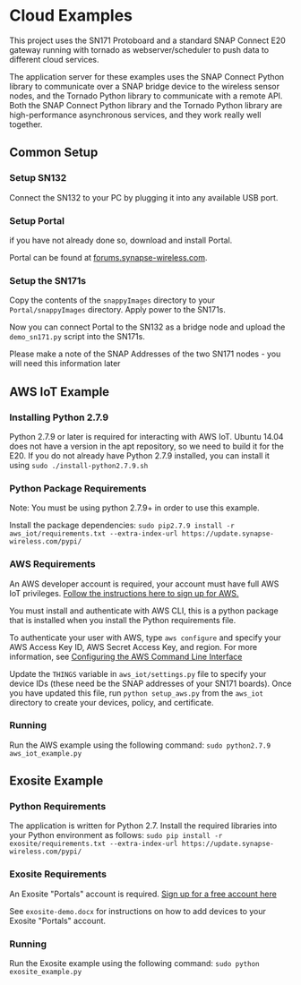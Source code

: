 # Cloud Examples

This project uses the SN171 Protoboard and a standard SNAP Connect E20 gateway running with tornado as webserver/scheduler
to push data to different cloud services.

The application server for these examples uses the SNAP Connect Python library to communicate over a SNAP bridge
device to the wireless sensor nodes, and the Tornado Python library to communicate with a remote API. Both the SNAP 
Connect Python library and the Tornado Python library are high-performance asynchronous services, and they work 
really well together.

## Common Setup
### Setup SN132
Connect the SN132 to your PC by plugging it into any available USB port.

### Setup Portal
if you have not already done so, download and install Portal.

Portal can be found at [forums.synapse-wireless.com](https://forums.synapse-wireless.com).

### Setup the SN171s
Copy the contents of the `snappyImages` directory to your `Portal/snappyImages` directory. Apply power to the SN171s.

Now you can connect Portal to the SN132 as a bridge node and upload the `demo_sn171.py` script into the SN171s.

Please make a note of the SNAP Addresses of the two SN171 nodes - you will need this information later

## AWS IoT Example
### Installing Python 2.7.9
Python 2.7.9 or later is required for interacting with AWS IoT. Ubuntu 14.04 does not have a version in the apt repository,
so we need to build it for the E20. If you do not already have Python 2.7.9 installed, you can install it 
using ```sudo ./install-python2.7.9.sh```

### Python Package Requirements
Note: You must be using python 2.7.9+ in order to use this example.

Install the package dependencies:
```sudo pip2.7.9 install -r aws_iot/requirements.txt --extra-index-url https://update.synapse-wireless.com/pypi/```

### AWS Requirements
An AWS developer account is required, your account must have full AWS IoT privileges. [Follow the instructions here to sign up for AWS.](http://docs.aws.amazon.com/cli/latest/userguide/cli-chap-getting-set-up.html#cli-signup)

You must install and authenticate with AWS CLI, this is a python package that is installed when you install the Python
requirements file.

To authenticate your user with AWS, type ```aws configure``` and specify your AWS Access Key ID, AWS Secret Access Key, 
and region. For more information, see [Configuring the AWS Command Line Interface](http://docs.aws.amazon.com/cli/latest/userguide/cli-chap-getting-started.html)

Update the ```THINGS``` variable in ```aws_iot/settings.py``` file to specify your device IDs (these need be the SNAP 
addresses of your SN171 boards). Once you have updated this file, run ```python setup_aws.py``` from the ```aws_iot```
directory to create your devices, policy, and certificate.

### Running
Run the AWS example using the following command:
```sudo python2.7.9 aws_iot_example.py```

## Exosite Example
### Python Requirements
The application is written for Python 2.7. Install the required libraries into your Python environment as follows:
```sudo pip install -r exosite/requirements.txt --extra-index-url https://update.synapse-wireless.com/pypi/```

### Exosite Requirements
An Exosite "Portals" account is required. [Sign up for a free account here](https://portals.exosite.com/signup?plan=2692704445)

See `exosite-demo.docx` for instructions on how to add devices to your Exosite "Portals" account.

### Running
Run the Exosite example using the following command:
```sudo python exosite_example.py```